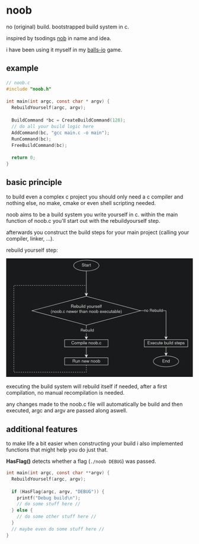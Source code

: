 # noob
no (original) build. bootstrapped build system in c.

inspired by tsodings [nob](https://github.com/tsoding/nobuild) in name and idea.

i have been using it myself in my [balls-io](https://github.com/nailuj05/balls-io) game.

## example
```C
// noob.c
#include "noob.h"

int main(int argc, const char * argv) {
  RebuildYourself(argc, argv);
  
  BuildCommand *bc = CreateBuildCommand(128);
  // do all your build logic here
  AddCommand(bc, "gcc main.c -o main");
  RunCommand(bc);
  FreeBuildCommand(bc);

  return 0;
}
```

## basic principle

to build even a complex c project you should only need a c compiler and nothing else, no make, cmake or even shell scripting needed.

noob aims to be a build system you write yourself in c. within the main function of noob.c you'll start out with the rebuildyourself step.

afterwards you construct the build steps for your main project (calling your compiler, linker, ...).

rebuild yourself step:

![RebuildYourself](docs/RebuildYourself.png)

executing the build system will rebuild itself if needed, after a first compilation, no manual recompilation is needed.

any changes made to the noob.c file will automatically be build and then executed, argc and argv are passed along aswell. 

## additional features

to make life a bit easier when constructing your build i also implemented functions that might help you do just that.

**HasFlag()**
detects whether a flag (`./noob DEBUG`) was passed.
```C
int main(int argc, const char **argv) {
  RebuildYourself(argc, argv);

  if (HasFlag(argc, argv, "DEBUG")) {
    printf("Debug build\n");
    // do some stuff here //
  } else {
    // do some other stuff here // 
  }
  // maybe even do some stuff here // 
}
```

